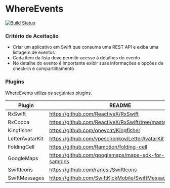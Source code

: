 # WhereEvents

[![Build Status](https://travis-ci.org/joemccann/dillinger.svg?branch=master)](https://travis-ci.org/joemccann/dillinger)

### Critério de Aceitação

- Criar um aplicativo em Swift que consuma uma REST API e exiba uma listagem de eventos
- Cada item da lista deve permitir acesso à detalhes do evento
- No detalhe do evento é importante exibir suas informações e opções de check-in e compartilhamento

### Plugins

WhereEvents utiliza os seguintes plugins.

| Plugin | README |
| ------ | ------ |
| RxSwift | https://github.com/ReactiveX/RxSwift |
| RxCocoa | https://github.com/ReactiveX/RxSwift/tree/master/RxCocoa |
| Kingfisher | https://github.com/onevcat/Kingfisher |
| LetterAvatarKit | https://github.com/vpeschenkov/LetterAvatarKit |
| FoldingCell | https://github.com/Ramotion/folding-cell |
| GoogleMaps |https://github.com/googlemaps/maps-sdk-for-ios-samples |
| SwiftIcons  | https://github.com/ranesr/SwiftIcons |
| SwiftMessages  | https://github.com/SwiftKickMobile/SwiftMessages |
